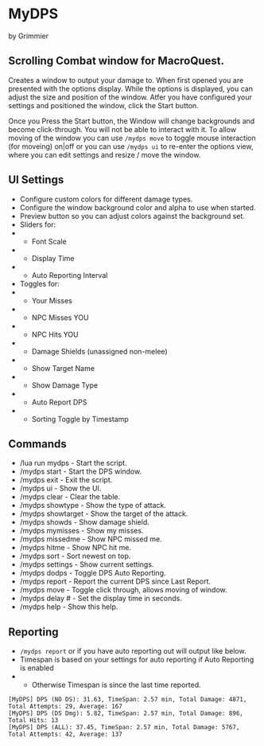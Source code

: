 # MyDPS
by Grimmier

## Scrolling Combat window for MacroQuest.

Creates a window to output your damage to. When first opened you are presented with the options display. While the options is displayed, you can adjust the size and position of the window. Atfer you have configured your settings and positioned the window, click the Start button.

Once you Press the Start button, the Window will change backgrounds and become click-through. You will not be able to interact with it. To allow moving of the window you can use ```/mydps move``` to toggle mouse interaction (for moveing) on|off or you can use ```/mydps ui``` to re-enter the options view, where you can edit settings and resize / move the window. 

## UI Settings

* Configure custom colors for different damage types.
* Configure the window background color and alpha to use when started.
* Preview button so you can adjust colors against the background set.
* Sliders for:
* * Font Scale
* * Display Time
* * Auto Reporting Interval
* Toggles for: 
* * Your Misses
* * NPC Misses YOU
* * NPC Hits YOU
* * Damage Shields (unassigned non-melee)
* * Show Target Name
* * Show Damage Type
* * Auto Report DPS
* * Sorting Toggle by Timestamp

## Commands

* /lua run mydps - Start the script.
* /mydps start - Start the DPS window.
* /mydps exit - Exit the script.
* /mydps ui - Show the UI.
* /mydps clear - Clear the table.
* /mydps showtype - Show the type of attack.
* /mydps showtarget - Show the target of the attack.
* /mydps showds - Show damage shield.
* /mydps mymisses - Show my misses.
* /mydps missedme - Show NPC missed me.
* /mydps hitme - Show NPC hit me.
* /mydps sort - Sort newest on top.
* /mydps settings - Show current settings.
* /mydps dodps - Toggle DPS Auto Reporting.
* /mydps report - Report the current DPS since Last Report.
* /mydps move - Toggle click through, allows moving of window.
* /mydps delay # - Set the display time in seconds.
* /mydps help - Show this help.

## Reporting

* ```/mydps report``` or if you have auto reporting out will output like below.
* Timespan is based on your settings for auto reporting if Auto Reporting is enabled
* * Otherwise Timespan is since the last time reported.

```
[MyDPS] DPS (NO DS): 31.63, TimeSpan: 2.57 min, Total Damage: 4871, Total Attempts: 29, Average: 167
[MyDPS] DPS (DS Dmg): 5.82, TimeSpan: 2.57 min, Total Damage: 896, Total Hits: 13
[MyDPS] DPS (ALL): 37.45, TimeSpan: 2.57 min, Total Damage: 5767, Total Attempts: 42, Average: 137
```
